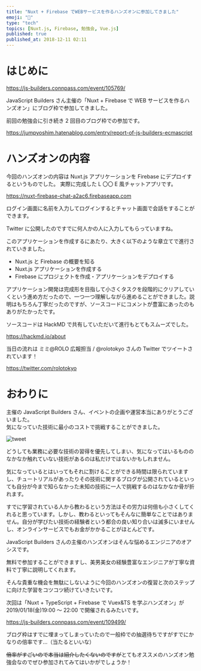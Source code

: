 ```yaml
---
title: "Nuxt + Firebase でWEBサービスを作るハンズオンに参加してきました"
emoji: "🎉"
type: "tech"
topics: [Nuxt.js, Firebase, 勉強会, Vue.js]
published: true
published_at: 2018-12-11 02:11
---
```


# はじめに

https://js-builders.connpass.com/event/105769/

JavaScript Builders さん主催の「Nuxt + Firebase で WEB サービスを作るハンズオン」にブログ枠で参加してきました。

前回の勉強会に引き続き 2 回目のブログ枠での参加です。

https://jumpyoshim.hatenablog.com/entry/report-of-js-builders-ecmascript

# ハンズオンの内容

今回のハンズオンの内容は Nuxt.js アプリケーションを Firebase にデプロイするというものでした。
実際に完成した L 〇〇 E 風チャットアプリです。

https://nuxt-firebase-chat-a2ac6.firebaseapp.com

ログイン画面に名前を入力してログインするとチャット画面で会話をすることができます。

Twitter に公開したのですでに何人かの人に入力してもらっていますね。

このアプリケーションを作成するにあたり、大きく以下のような章立てで進行されていきました。

- Nuxt.js と Firebase の概要を知る
- Nuxt.js アプリケーションを作成する
- Firebase にプロジェクトを作成・アプリケーションをデプロイする

アプリケーション開発は完成形を目指して小さくタスクを段階的にクリアしていくという進め方だったので、一つ一つ理解しながら進めることができました。説明はもちろん丁寧だったのですが、ソースコードにコメントが豊富にあったのもありがたかったです。

ソースコードは HackMD で共有していただいて進行もとてもスムーズでした。

https://hackmd.io/about

当日の流れは ミミ@ROLO 広報担当 / @rolotokyo さんの Twitter でツイートされています！

https://twitter.com/rolotokyo

# おわりに

主催の JavaScript Builders さん、イベントの企画や運営本当にありがとうございました。  
気になっていた技術に最小のコストで挑戦することができました。

![tweet](https://twitter.com/saka2jp/status/1060334573169463296)

どうしても業務に必要な技術の習得を優先してしまい、気になってはいるもののなかなか触れていない技術があるのは私だけではないかもしれません。

気になっているとはいってもそれに割けることができる時間は限られていますし、チュートリアルがあったりその技術に関するブログが公開されているといっても自分が今まで知らなかった未知の技術に一人で挑戦するのはなかなか骨が折れます。

すでに学習されている人から教わるという方法はその労力は何倍も小さくしてくれると思っています。しかし、教わるといってもそんなに簡単なことではありません。自分が学びたい技術の経験者という都合の良い知り合いは滅多にいませんし、オンラインサービスでもお金がかかることがほとんどです。

JavaScript Builders さんの主催のハンズオンはそんな悩めるエンジニアのオアシスです。

無料で参加することができますし、美男美女の経験豊富なエンジニアが丁寧な資料で丁寧に説明してくれます。

そんな貴重な機会を無駄にしないように今回のハンズオンの復習と次のステップに向けた学習をコツコツ続けていきたいです。

次回は「Nuxt + TypeScript + Firebase で Vuex&TS を学ぶハンズオン」が 2019/01/18(金)19:00 〜 22:00 で開催されるみたいです。

https://js-builders.connpass.com/event/109499/

ブログ枠はすでに埋まってしまっていたので一般枠での抽選待ちですがすでにかなりの倍率です...（当たるといいな）

~~倍率がすごいので本当は紹介したくないのですが~~とてもオススメのハンズオン勉強会なのでぜひ参加されてみてはいかがでしょうか！

